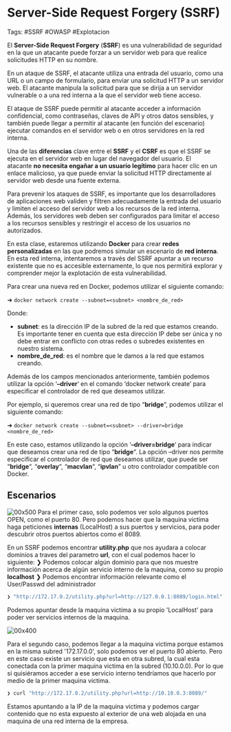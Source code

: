 # Server-Side Request Forgery (SSRF)

Tags: #SSRF #OWASP #Explotacion 

El **Server-Side Request Forgery** (**SSRF**) es una vulnerabilidad de seguridad en la que un atacante puede forzar a un servidor web para que realice solicitudes HTTP en su nombre.

En un ataque de SSRF, el atacante utiliza una entrada del usuario, como una URL o un campo de formulario, para enviar una solicitud HTTP a un servidor web. El atacante manipula la solicitud para que se dirija a un servidor vulnerable o a una red interna a la que el servidor web tiene acceso.

El ataque de SSRF puede permitir al atacante acceder a información confidencial, como contraseñas, claves de API y otros datos sensibles, y también puede llegar a permitir al atacante (en función del escenario) ejecutar comandos en el servidor web o en otros servidores en la red interna.

Una de las **diferencias** clave entre el **SSRF** y el **CSRF** es que el SSRF se ejecuta en el servidor web en lugar del navegador del usuario. El atacante **no necesita engañar a un usuario legítimo** para hacer clic en un enlace malicioso, ya que puede enviar la solicitud HTTP directamente al servidor web desde una fuente externa.

Para prevenir los ataques de SSRF, es importante que los desarrolladores de aplicaciones web validen y filtren adecuadamente la entrada del usuario y limiten el acceso del servidor web a los recursos de la red interna. Además, los servidores web deben ser configurados para limitar el acceso a los recursos sensibles y restringir el acceso de los usuarios no autorizados.

En esta clase, estaremos utilizando **Docker** para crear **redes personalizadas** en las que podremos simular un escenario de **red interna**. En esta red interna, intentaremos a través del SSRF apuntar a un recurso existente que no es accesible externamente, lo que nos permitirá explorar y comprender mejor la explotación de esta vulnerabilidad.

Para crear una nueva red en Docker, podemos utilizar el siguiente comando:

➜ `docker network create --subnet=<subnet> <nombre_de_red>`

Donde:

-   **subnet**: es la dirección IP de la subred de la red que estamos creando. Es importante tener en cuenta que esta dirección IP debe ser única y no debe entrar en conflicto con otras redes o subredes existentes en nuestro sistema.
-   **nombre_de_red**: es el nombre que le damos a la red que estamos creando.

Además de los campos mencionados anteriormente, también podemos utilizar la opción ‘**–driver**‘ en el comando ‘docker network create’ para especificar el controlador de red que deseamos utilizar.

Por ejemplo, si queremos crear una red de tipo “**bridge**“, podemos utilizar el siguiente comando:

➜ `docker network create --subnet=<subnet> --driver=bridge <nombre_de_red>`

En este caso, estamos utilizando la opción ‘**–driver=bridge**‘ para indicar que deseamos crear una red de tipo “**bridge**“. La opción –driver nos permite especificar el controlador de red que deseamos utilizar, que puede ser “**bridge**“, “**overlay**“, “**macvlan**“, “**ipvlan**” u otro controlador compatible con Docker.


## Escenarios

![00x500](Pasted%20image%2020230426163000.png)
Para el primer caso, solo podemos ver solo algunos puertos OPEN, como el puerto 80. Pero podemos hacer que la maquina victima haga peticiones **internas** (LocalHost) a sus puertos y servicios, para poder descubrir otros puertos abiertos como el 8089. 

En un SSRF podemos encontrar **utility.php** que nos ayudara a colocar dominios a traves del parametro **url**, con el cual podemos hacer lo siguiente:
	❯ Podemos colocar algún dominio para que nos muestre información acerca de algún servicio interno de la maquina, como su propio **localhost** 
	❯ Podemos encontrar información relevante como el User/Passwd del administrador

```bash 
❯ "http://172.17.0.2/utility.php?url=http://127.0.0.1:8089/login.html"
```
Podemos apuntar desde la maquina victima a su propio 'LocalHost' para poder ver servicios internos de la maquina.



![00x400](Pasted%20image%2020230427152444.png)

Para el segundo caso, podemos llegar a la maquina victima porque estamos en la misma subred '172.17.0.0', solo podemos ver el puerto 80 abierto. Pero en este caso existe un servicio que esta en otra subred,  la cual esta conectada con la primer maquina victima en la subred (10.10.0.0). Por lo que si quisiéramos acceder a ese servicio interno tendríamos que hacerlo por medio de la primer maquina victima.

```bash 
❯ curl "http://172.17.0.2/utility.php?url=http://10.10.0.3:8089/"
```
Estamos apuntando a la IP de la maquina victima y podemos cargar contenido que no esta expuesto al exterior de una web alojada en una maquina de una red interna de la empresa.


